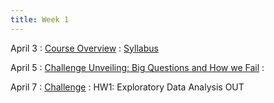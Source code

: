 ```yaml
---
title: Week 1 
---
```


April 3
: [Course Overview](#)
  : [Syllabus](../about.md)


April 5
: [Challenge Unveiling: Big Questions and How we Fail](#)
  :

April 7
: [Challenge](#)
  : HW1: Exploratory Data Analysis OUT